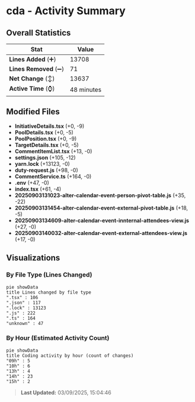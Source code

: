 # cda - Activity Summary 

## Overall Statistics

| Stat                   | Value                                                             |
| ---------------------- | ----------------------------------------------------------------- |
| **Lines Added** (➕)   | 13708                                          |
| **Lines Removed** (➖) | 71                                        |
| **Net Change** (↕)    | 13637                |
| **Active Time** (⌚)   | 48 minutes |


## Modified Files
- **InitiativeDetails.tsx** (+0, -9)
- **PoolDetails.tsx** (+0, -5)
- **PoolPosition.tsx** (+0, -9)
- **TargetDetails.tsx** (+0, -5)
- **CommentItemList.tsx** (+13, -0)
- **settings.json** (+105, -12)
- **yarn.lock** (+13123, -0)
- **duty-request.js** (+98, -0)
- **CommentService.ts** (+164, -0)
- **.env** (+47, -0)
- **index.tsx** (+61, -4)
- **20250903131023-alter-calendar-event-person-pivot-table.js** (+35, -22)
- **20250903131454-alter-calendar-event-external-pivot-table.js** (+18, -5)
- **20250903134609-alter-calendar-event-innternal-attendees-view.js** (+27, -0)
- **20250903140032-alter-calendar-event-external-attendees-view.js** (+17, -0)

## Visualizations

### By File Type (Lines Changed)

```mermaid
pie showData
title Lines changed by file type
".tsx" : 106
".json" : 117
".lock" : 13123
".js" : 222
".ts" : 164
"unknown" : 47
```

### By Hour (Estimated Activity Count)

```mermaid
pie showData
title Coding activity by hour (count of changes)
"09h" : 5
"10h" : 6
"13h" : 4
"14h" : 23
"15h" : 2
```


> **Last Updated:** 03/09/2025, 15:04:46